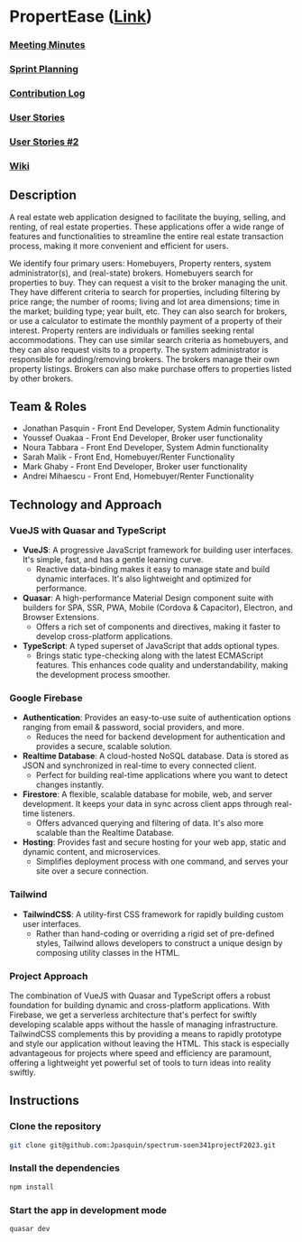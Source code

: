 # PropertEase ([Link](https://propertease-5ff7d.web.app))

### [Meeting Minutes](https://docs.google.com/document/d/1fAs3DRg0vzcju0SPYCO5jQVp3JQgr2mX9F3wEzdK4c8/edit?usp=sharing)
### [Sprint Planning](https://docs.google.com/document/d/1AWSJw1WR9Cif5JsjOVZ7un6dJYMlg5lRNgvT5fZ6fSY/edit)
### [Contribution Log](https://docs.google.com/spreadsheets/d/1zzdhYC-tlj-8haEgOCKvL_3sBwnYYgP96RVW1nIbsQI/edit#gid=1386834576)
### [User Stories](https://docs.google.com/document/d/1C_qaazkOoA4voUydYpOeJQQqoFUSTETEa56SImrKguc/edit?usp=sharing)
### [User Stories #2](https://docs.google.com/document/d/1ytCwxEeEto3_IaKGqEW9cDVT33r3SRAmKiei9FF4YrA/edit?usp=sharing)
### [Wiki](https://github.com/Jpasquin/spectrum-soen341projectF2023/wiki)

## Description
A real estate web application designed to facilitate the buying, selling, and renting, of real estate properties. These applications offer a wide range of features and functionalities to streamline the entire real estate transaction process, making it more convenient and efficient for users. 

We identify four primary users: Homebuyers, Property renters,  system administrator(s), and (real-state) brokers. Homebuyers search for properties to buy.  They can request a visit to the broker managing the unit.  They have different criteria to search for properties, including filtering by price range; the number of rooms; living and lot area dimensions; time in the market; building type; year built, etc.  They can also search for brokers, or use a calculator to estimate the monthly payment of a property of their interest.  Property renters are individuals or families seeking rental accommodations.  They can use similar search criteria as homebuyers, and they can also request visits to a property.
The system administrator is responsible for adding/removing brokers.  The brokers manage their own property listings.  Brokers can also make purchase offers to properties listed by other brokers.

## Team & Roles

* Jonathan Pasquin - Front End Developer, System Admin functionality
* Youssef Ouakaa - Front End Developer, Broker user functionality
* Noura Tabbara - Front End Developer, System Admin functionality
* Sarah Malik - Front End, Homebuyer/Renter Functionality
* Mark Ghaby - Front End Developer, Broker user functionality
* Andrei Mihaescu - Front End, Homebuyer/Renter Functionality

## Technology and Approach

### VueJS with Quasar and TypeScript
- **VueJS**: A progressive JavaScript framework for building user interfaces. It's simple, fast, and has a gentle learning curve.
  - Reactive data-binding makes it easy to manage state and build dynamic interfaces. It's also lightweight and optimized for performance.
- **Quasar**: A high-performance Material Design component suite with builders for SPA, SSR, PWA, Mobile (Cordova & Capacitor), Electron, and Browser Extensions.
  - Offers a rich set of components and directives, making it faster to develop cross-platform applications.
- **TypeScript**: A typed superset of JavaScript that adds optional types.
  - Brings static type-checking along with the latest ECMAScript features. This enhances code quality and understandability, making the development process smoother.

### Google Firebase
- **Authentication**: Provides an easy-to-use suite of authentication options ranging from email & password, social providers, and more.
  - Reduces the need for backend development for authentication and provides a secure, scalable solution.
- **Realtime Database**: A cloud-hosted NoSQL database. Data is stored as JSON and synchronized in real-time to every connected client.
  - Perfect for building real-time applications where you want to detect changes instantly.
- **Firestore**: A flexible, scalable database for mobile, web, and server development. It keeps your data in sync across client apps through real-time listeners.
  - Offers advanced querying and filtering of data. It's also more scalable than the Realtime Database.
- **Hosting**: Provides fast and secure hosting for your web app, static and dynamic content, and microservices.
  - Simplifies deployment process with one command, and serves your site over a secure connection.

### Tailwind
- **TailwindCSS**: A utility-first CSS framework for rapidly building custom user interfaces.
  - Rather than hand-coding or overriding a rigid set of pre-defined styles, Tailwind allows developers to construct a unique design by composing utility classes in the HTML.

### Project Approach
The combination of VueJS with Quasar and TypeScript offers a robust foundation for building dynamic and cross-platform applications. With Firebase, we get a serverless architecture that's perfect for swiftly developing scalable apps without the hassle of managing infrastructure. TailwindCSS complements this by providing a means to rapidly prototype and style our application without leaving the HTML. This stack is especially advantageous for projects where speed and efficiency are paramount, offering a lightweight yet powerful set of tools to turn ideas into reality swiftly.


## Instructions
### Clone the repository
```bash
git clone git@github.com:Jpasquin/spectrum-soen341projectF2023.git
```
### Install the dependencies
```bash
npm install
```
### Start the app in development mode
```bash
quasar dev
```

